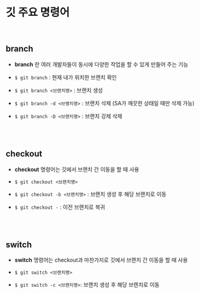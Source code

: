 # 깃 주요 명령어

<br>

## branch

+ **branch** 란 여러 개발자들이 동시에 다양한 작업을 할 수 있게 만들어 주는 기능

+ `$ git branch` : 현재 내가 위치한 브랜치 확인

+ `$ git branch <브랜치명>` : 브랜치 생성

+ `$ git branch -d <브랭치명>` : 브랜치 삭제 (SA가 깨끗한 상태일 때만 삭제 가능)

+ `$ git branch -D <브랜치명>` : 브랜치 강제 삭제

<br><br>

## checkout

+ **checkout** 명령어는 깃에서 브랜치 간 이동을 할 때 사용

+ `$ git checkout <브랜치명>`

+ `$ git checkout -b <브랜치명>` : 브랜치 생성 후 해당 브랜치로 이동

+ `$ git checkout -` : 이전 브랜치로 복귀

<br><br>

## switch

+ **switch** 명령어는 checkout과 마찬가지로 깃에서 브랜치 간 이동을 할 때 사용

+ `$ git switch <브랜치명>`

+ `$ git switch -c <브랜치명>`: 브랜치 생성 후 해당 브랜치로 이동

<br>
